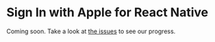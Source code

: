 # Sign In with Apple for React Native

Coming soon. Take a look at [the issues](https://github.com/react-native-community/apple-sign-in/issues) to see our progress.
